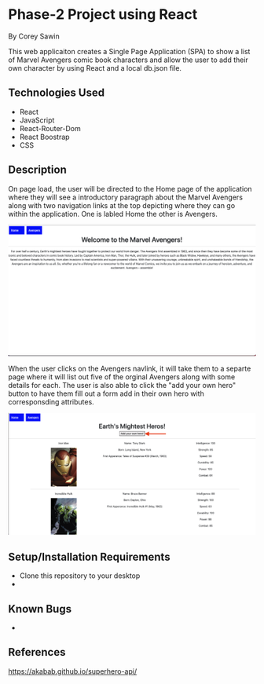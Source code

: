 # Phase-2 Project using React

By Corey Sawin

This web applicaiton creates a Single Page Application (SPA) to show a list of Marvel Avengers comic book characters and allow the user to add their own character by using React and a local db.json file.

## Technologies Used

- React
- JavaScript
- React-Router-Dom
- React Boostrap
- CSS

## Description

On page load, the user will be directed to the Home page of the application where they will see a introductory paragraph about the Marvel Avengers along with two navigation links at the top depicting where they can go within the application. One is labled Home the other is Avengers. 

![Home Screen](/Images/Home_Screen.png)

When the user clicks on the Avengers navlink, it will take them to a separte page where it will list out five of the orginal Avengers along with some details for each. The user is also able to click the "add your own hero" button to have them fill out a form  add in their own hero with corresponsding attributes.

![Character List](/Images/Character_List.png)













## Setup/Installation Requirements

- Clone this repository to your desktop
- 

## Known Bugs

-

## References
https://akabab.github.io/superhero-api/
